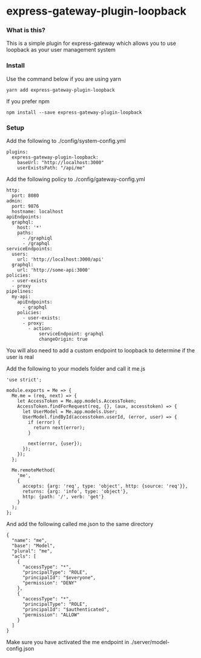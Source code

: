 # express-gateway-plugin-loopback

### What is this?

This is a simple plugin for express-gateway which allows you to use loopback as your user management system

### Install

Use the command below if you are using yarn

```
yarn add express-gateway-plugin-loopback
```

If you prefer npm

```
npm install --save express-gateway-plugin-loopback
```

### Setup

Add the following to ./config/system-config.yml

```
plugins:
  express-gateway-plugin-loopback:
    baseUrl: "http://localhost:3000"
    userExistsPath: "/api/me"
```

Add the following policy to ./config/gateway-config.yml

```
http:
  port: 8080
admin:
  port: 9876
  hostname: localhost
apiEndpoints:
  graphql:
    host: '*'
    paths:
      - /graphiql
      - /graphql
serviceEndpoints:
  users:
    url: 'http://localhost:3000/api'
  graphql:
    url: 'http://some-api:3000'
policies:
  - user-exists
  - proxy
pipelines:
  my-api:
    apiEndpoints:
      - graphql
    policies:
      - user-exists:
      - proxy:
        - action:
            serviceEndpoint: graphql
            changeOrigin: true
```

You will also need to add a custom endpoint to loopback to determine if the user is real

Add the following to your models folder and call it me.js

```
'use strict';

module.exports = Me => {
  Me.me = (req, next) => {
    let AccessToken = Me.app.models.AccessToken;
    AccessToken.findForRequest(req, {}, (aux, accesstoken) => {
      let UserModel = Me.app.models.User;
      UserModel.findById(accesstoken.userId, (error, user) => {
        if (error) {
          return next(error);
        }

        next(error, {user});
      });
    });
  };

  Me.remoteMethod(
    'me',
    {
      accepts: {arg: 'req', type: 'object', http: {source: 'req'}},
      returns: {arg: 'info', type: 'object'},
      http: {path: '/', verb: 'get'}
    }
  );
};

```

And add the following called me.json to the same directory

```
{
  "name": "me",
  "base": "Model",
  "plural": "me",
  "acls": [
    {
      "accessType": "*",
      "principalType": "ROLE",
      "principalId": "$everyone",
      "permission": "DENY"
    },
    {
      "accessType": "*",
      "principalType": "ROLE",
      "principalId": "$authenticated",
      "permission": "ALLOW"
    }
  ]
}

```

Make sure you have activated the me endpoint in ./server/model-config.json